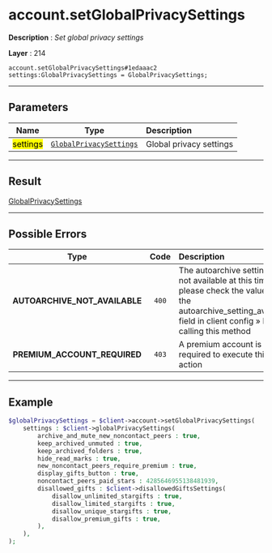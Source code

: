 # account.setGlobalPrivacySettings

**Description** : *Set global privacy settings*

**Layer** : 214

```tl
account.setGlobalPrivacySettings#1edaaac2 settings:GlobalPrivacySettings = GlobalPrivacySettings;
```

---

## Parameters

| Name | Type | Description |
| :---: | :---: | :--- |
| <mark>settings</mark> | [`GlobalPrivacySettings`](type/GlobalPrivacySettings) | Global privacy settings |

---

## Result

[GlobalPrivacySettings](type/GlobalPrivacySettings)

---

## Possible Errors

| Type | Code | Description |
| :---: | :---: | :--- |
| **AUTOARCHIVE_NOT_AVAILABLE** | `400` | The autoarchive setting is not available at this time: please check the value of the autoarchive_setting_available field in client config » before calling this method |
| **PREMIUM_ACCOUNT_REQUIRED** | `403` | A premium account is required to execute this action |

---

## Example

```php
$globalPrivacySettings = $client->account->setGlobalPrivacySettings(
	settings : $client->globalPrivacySettings(
		archive_and_mute_new_noncontact_peers : true,
		keep_archived_unmuted : true,
		keep_archived_folders : true,
		hide_read_marks : true,
		new_noncontact_peers_require_premium : true,
		display_gifts_button : true,
		noncontact_peers_paid_stars : 4285646955138481939,
		disallowed_gifts : $client->disallowedGiftsSettings(
			disallow_unlimited_stargifts : true,
			disallow_limited_stargifts : true,
			disallow_unique_stargifts : true,
			disallow_premium_gifts : true,
		),
	),
);
```